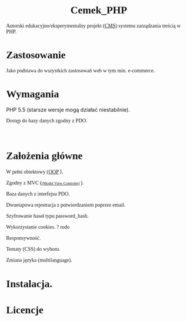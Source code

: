 
<HTML>

<BODY LANG="pl-PL" LINK="#000080" VLINK="#800000" DIR="LTR">
<H1 ALIGN=CENTER STYLE="margin-top: 0.42cm; page-break-after: avoid"><FONT FACE="Palatino Linotype, serif">Cemek_PHP </FONT>
</H1>

<P STYLE="margin-bottom: 0cm"><FONT FACE="CMU Typewriter Text, monospace"><FONT FACE="Palatino Linotype, serif">Autorski
 edukacyjno/eksperymentalny projekt (<A HREF="https://pl.wikipedia.org/wiki/System_zarządzania_treścią">CMS</A>) systemu zarządzania treścią w PHP.</FONT></FONT></P>
<H1 CLASS="western"><FONT FACE="Palatino Linotype, serif">Zastosowanie</FONT></H1>
<P CLASS="wcięcie-pierwszego-wiersza"><FONT FACE="Palatino Linotype, serif">Jako
podstawa do wszystkich zastosowań web w tym min. e-commerce.</FONT></P>
<H1 CLASS="western"><FONT FACE="Palatino Linotype, serif">Wymagania</FONT></H1>
<P CLASS="wcięcie-pierwszego-wiersza">PHP 5.5 (starsze wersje mogą
działać niestabilnie).</P>
<P CLASS="wcięcie-pierwszego-wiersza"><FONT FACE="Palatino Linotype, serif">Dostęp
do bazy danych zgodny z PDO.</FONT></P>
<P STYLE="margin-bottom: 0cm"><BR>
</P>
<H1 CLASS="western"><FONT FACE="Palatino Linotype, serif">Założenia główne </FONT>
</H1>
<P CLASS="wcięcie-pierwszego-wiersza"><FONT FACE="Palatino Linotype, serif">W
pełni obiektowy (</FONT><A HREF="https://pl.wikipedia.org/wiki/Programowanie_obiektowe"><FONT FACE="Palatino Linotype, serif">OOP</FONT></A><FONT FACE="Palatino Linotype, serif">
</FONT></FONT>).

</P>
<P CLASS="wcięcie-pierwszego-wiersza"><FONT FACE="Palatino Linotype, serif">Zgodny
z MVC (</FONT><A HREF="https://pl.wikipedia.org/wiki/Model-View-Controller"><FONT FACE="Palatino Linotype, serif"><FONT SIZE=1 STYLE="font-size: 8pt">(Model View Controler)</FONT></FONT></A><FONT FACE="Palatino Linotype, serif"><FONT SIZE=1 STYLE="font-size: 8pt">
 </FONT>).

</P>
<P CLASS="wcięcie-pierwszego-wiersza"><FONT FACE="Palatino Linotype, serif">Baza
danych z interfejsu PDO.</FONT></P>
<P CLASS="wcięcie-pierwszego-wiersza"><FONT FACE="Palatino Linotype, serif">Dwuetapowa
rejestracja z potwierdzaniem poprzez email.</FONT></P>
<P CLASS="wcięcie-pierwszego-wiersza"><FONT FACE="Palatino Linotype, serif">Szyfrowanie
haseł typu password_hash.</FONT></P>
<P CLASS="wcięcie-pierwszego-wiersza"><FONT FACE="Palatino Linotype, serif">Wykorzystanie
cookies. ? rodo</FONT></P>
<P CLASS="wcięcie-pierwszego-wiersza"><FONT FACE="Palatino Linotype, serif">Responsywność.</FONT></P>
<P CLASS="wcięcie-pierwszego-wiersza"><FONT FACE="Palatino Linotype, serif">Tematy
(CSS) do wyboru.</FONT></P>
<P CLASS="wcięcie-pierwszego-wiersza"><FONT FACE="Palatino Linotype, serif">Zmiana
języka (multilanguage).</FONT></P>
<H1 CLASS="western"><FONT FACE="Palatino Linotype, serif">Instalacja.</FONT></H1>
<H1 CLASS="western"><FONT FACE="Palatino Linotype, serif">Licencje</FONT></H1>
<P STYLE="margin-bottom: 0cm"><FONT FACE="Palatino Linotype, serif">	</FONT></P>
<P STYLE="margin-bottom: 0cm"><FONT FACE="Palatino Linotype, serif">	</FONT></P>
<P STYLE="margin-bottom: 0cm"><FONT FACE="Palatino Linotype, serif">	</FONT></P>
<P STYLE="margin-bottom: 0cm"><BR>
</P>
<P STYLE="margin-bottom: 0cm"> 
</P>
<P STYLE="margin-bottom: 0cm"><BR>
</P>
<P STYLE="margin-bottom: 0cm"><BR>
</P>
<P STYLE="margin-bottom: 0cm"><BR>
</P>
<P STYLE="margin-bottom: 0cm"><BR>
</P>
<P STYLE="margin-bottom: 0cm"><BR>
</P>


